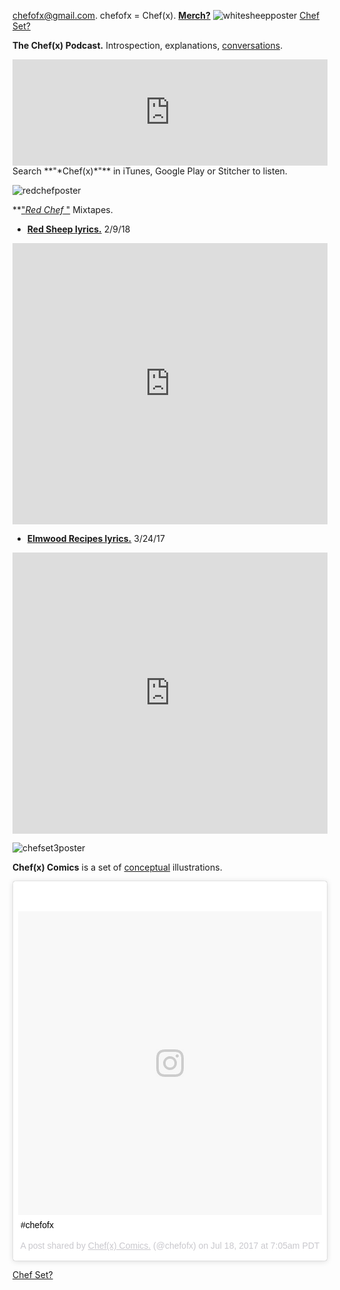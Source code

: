 chefofx@gmail.com.     chefofx = Chef(x).      **[Merch?](https://www.redbubble.com/shop/chefofx)**
![whitesheepposter](https://user-images.githubusercontent.com/25256570/39770742-bf5b2db8-52a4-11e8-84e1-6f4429b79b26.png) [Chef Set?](https://drive.google.com/open?id=1WeZ5Bkl3vJlhnvqeAUoulckrauTx9SdB)



**The Chef(x) Podcast.** Introspection, explanations, [conversations](https://drive.google.com/open?id=1xFDuPz7o5kMe-fPK4tK6XE4HvhEHOSNB).

<iframe width="100%" height="170" src="https://www.youtube.com/embed/znsm-AFUwCk" frameborder="0" allow="autoplay; encrypted-media" allowfullscreen></iframe>
Search **"*Chef(x)*"** in iTunes, Google Play or Stitcher to listen.

![redchefposter](https://user-images.githubusercontent.com/25256570/39739157-4cfa4b88-5244-11e8-8506-4dbd481ecd7d.png)

**["*Red Chef* "](http://soundcloud.com/redchef) Mixtapes.

- **[Red Sheep lyrics.](https://drive.google.com/open?id=1L0DXyAscYHFnqYgvJ5aMnPRHvZZo1k9Z)** 2/9/18 

<iframe width="100%" height="450" scrolling="no" frameborder="no" allow="autoplay" src="https://w.soundcloud.com/player/?url=https%3A//api.soundcloud.com/playlists/406618091%3Fsecret_token%3Ds-SK4K5&color=%23ff5500&auto_play=false&hide_related=false&show_comments=true&show_user=true&show_reposts=false&show_teaser=true"></iframe>

- **[Elmwood Recipes lyrics.](https://drive.google.com/open?id=0B1Ol8fuZMTCWaldOV2ZYYVlyRlk)** 3/24/17 

<iframe width="100%" height="450" scrolling="no" frameborder="no" allow="autoplay" src="https://w.soundcloud.com/player/?url=https%3A//api.soundcloud.com/playlists/323890999%3Fsecret_token%3Ds-4d0MH&color=%23ff5500&auto_play=false&hide_related=false&show_comments=true&show_user=true&show_reposts=false&show_teaser=true"></iframe>

![chefset3poster](https://user-images.githubusercontent.com/25256570/39135171-33733242-46cd-11e8-8273-073eb57f7419.png)

**Chef(x) Comics** is a set of [conceptual](https://drive.google.com/open?id=1xW_4RJQNrnZvFhNpgHLYCVrIiItlWsm4) illustrations.

<blockquote class="instagram-media" data-instgrm-captioned data-instgrm-permalink="https://www.instagram.com/p/BWsM1MUh30U/" data-instgrm-version="8" style=" background:#FFF; border:0; border-radius:3px; box-shadow:0 0 1px 0 rgba(0,0,0,0.5),0 1px 10px 0 rgba(0,0,0,0.15); margin: 1px; max-width:658px; padding:0; width:99.375%; width:-webkit-calc(100% - 2px); width:calc(100% - 2px);"><div style="padding:8px;"> <div style=" background:#F8F8F8; line-height:0; margin-top:40px; padding:50.0% 0; text-align:center; width:100%;"> <div style=" background:url(data:image/png;base64,iVBORw0KGgoAAAANSUhEUgAAACwAAAAsCAMAAAApWqozAAAABGdBTUEAALGPC/xhBQAAAAFzUkdCAK7OHOkAAAAMUExURczMzPf399fX1+bm5mzY9AMAAADiSURBVDjLvZXbEsMgCES5/P8/t9FuRVCRmU73JWlzosgSIIZURCjo/ad+EQJJB4Hv8BFt+IDpQoCx1wjOSBFhh2XssxEIYn3ulI/6MNReE07UIWJEv8UEOWDS88LY97kqyTliJKKtuYBbruAyVh5wOHiXmpi5we58Ek028czwyuQdLKPG1Bkb4NnM+VeAnfHqn1k4+GPT6uGQcvu2h2OVuIf/gWUFyy8OWEpdyZSa3aVCqpVoVvzZZ2VTnn2wU8qzVjDDetO90GSy9mVLqtgYSy231MxrY6I2gGqjrTY0L8fxCxfCBbhWrsYYAAAAAElFTkSuQmCC); display:block; height:44px; margin:0 auto -44px; position:relative; top:-22px; width:44px;"></div></div> <p style=" margin:8px 0 0 0; padding:0 4px;"> <a href="https://www.instagram.com/p/BWsM1MUh30U/" style=" color:#000; font-family:Arial,sans-serif; font-size:14px; font-style:normal; font-weight:normal; line-height:17px; text-decoration:none; word-wrap:break-word;" target="_blank">#chefofx</a></p> <p style=" color:#c9c8cd; font-family:Arial,sans-serif; font-size:14px; line-height:17px; margin-bottom:0; margin-top:8px; overflow:hidden; padding:8px 0 7px; text-align:center; text-overflow:ellipsis; white-space:nowrap;">A post shared by <a href="https://www.instagram.com/chefofx/" style=" color:#c9c8cd; font-family:Arial,sans-serif; font-size:14px; font-style:normal; font-weight:normal; line-height:17px;" target="_blank"> Chef(x) Comics.</a> (@chefofx) on <time style=" font-family:Arial,sans-serif; font-size:14px; line-height:17px;" datetime="2017-07-18T14:05:37+00:00">Jul 18, 2017 at 7:05am PDT</time></p></div></blockquote> <script async defer src="//www.instagram.com/embed.js"></script>

[Chef Set?](https://drive.google.com/open?id=1WeZ5Bkl3vJlhnvqeAUoulckrauTx9SdB)
